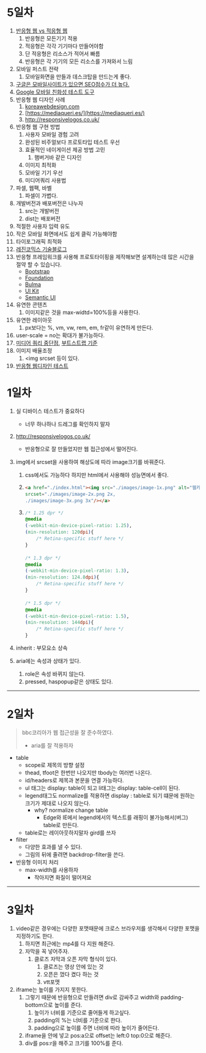 # 5일차

1. [반응형 웹 vs 적응형 웹]([https://github.com/yamoo9/cj-olive-networks/wiki/%EC%A0%81%EC%9D%91%ED%98%95-%EC%9B%B9-%EB%94%94%EC%9E%90%EC%9D%B8-VS-%EB%B0%98%EC%9D%91%ED%98%95-%EC%9B%B9-%EB%94%94%EC%9E%90%EC%9D%B8](https://github.com/yamoo9/cj-olive-networks/wiki/적응형-웹-디자인-VS-반응형-웹-디자인))
   1. 반응형은 모든기기 적용
   2. 적응형은 각각 기기마다 만들어야함
   3. 단 적응형은 리소스가 적어서 빠름
   4. 반응형은 각 기기의 모든 리소스를 가져와서 느림
2. 모바일 퍼스트 전략
   1. 모바일화면을 만들과 데스크탑을 만드는게 좋다.
3. [구글은 모바일사이트가 있으면 SEO점수가 더 높다.](https://webmasters.googleblog.com/2015/04/faqs-april-21st-mobile-friendly.html)
4.  [Google 모바일 친화성 테스트 도구](https://search.google.com/test/mobile-friendly)
5. 반응형 웹 디자인 사례
   1.  [koreawebdesign.com](http://koreawebdesign.com/tag/responsive/)
   2. [https://mediaqueri.es/](https://mediaqueri.es/)
   3.  http://responsivelogos.co.uk/
6. 반응형 웹 구현 방법
   1. 사용자 모바일 경험 고려
   2. 완성된 비주얼보다 프로토타입 테스트 우선
   3. 효율적인 네이게이션 제공 방법 고민
      1. 햄버거바 같은 디자인
   4. 이미지 최적화
   5. 모바일 기기 우선
   6. 미디어쿼리 사용법
7. 파셀, 웹팩, 바벨
   1. 파셀이 가볍다.
8. 개발버전과 배포버전은 나누자
   1. src는 개발버전
   2. dist는 배포버전
9. 적절한 사용자 입력 유도
10. 작은 모바일 화면에서도 쉽게 클릭 가능해야함
11. 타이포그래픽 최적화
12. [레진코믹스 기술블로그](https://tech.lezhin.com/)
13. 반응형 프레임워크를 사용해 프로토타이핑을 제작해보면 설계하는데 많은 시간을 절약 할 수 있습니다.
    - [Bootstrap](http://getbootstrap.com/)
    - [Foundation](https://foundation.zurb.com/)
    - [Bulma](https://bulma.io/)
    - [UI Kit](https://getuikit.com/)
    - [Semantic UI](https://semantic-ui.com/)
14. 유연한 콘텐츠
    1. 이미지같은 것을 max-widtd=100%등을 사용한다.
15. 유연한 레이아웃
    1. px보다는 %, vm, vw, rem, em, fr같이 유연하게 만든다.
16. user-scale = no는 확대가 불가능하다.
17. [미디어 쿼리 중단점](https://www.browserstack.com/guide/responsive-design-breakpoints), [부트스트랩 기준](https://getbootstrap.com/docs/4.1/layout/overview/)
18. 이미지 배율조정
    1. <img srcset 등이 있다.
19. [반응형 웹디자인 테스트](http://troy.labs.daum.net/)



# 1일차

1. 실 디바이스 테스트가 중요하다

   * 너무 하나하나 드레그를 확인하지 말자

2. http://responsivelogos.co.uk/

   * 반응형으로 잘 만들었지만 웹 접근성에서 떨어진다.

3. img에서 srcset을 사용하여 해상도에 따라 image크기를 바꿔준다.

   1. css에서도 가능하다 하지만 html에서 사용해야 성능면에서 좋다.

   2. ```html
      <a href="./index.html"><img src="./images/image-1x.png" alt="웹카페"
      srcset="./images/image-2x.png 2x,
      ./images/image-3x.png 3x"/></a>
      ```

   3. ```css
      /* 1.25 dpr */
      @media 
      (-webkit-min-device-pixel-ratio: 1.25), 
      (min-resolution: 120dpi){ 
          /* Retina-specific stuff here */
      }
      
      /* 1.3 dpr */
      @media 
      (-webkit-min-device-pixel-ratio: 1.3), 
      (min-resolution: 124.8dpi){ 
          /* Retina-specific stuff here */
      }
      
      /* 1.5 dpr */
      @media 
      (-webkit-min-device-pixel-ratio: 1.5), 
      (min-resolution: 144dpi){ 
          /* Retina-specific stuff here */
      }
      ```

4. inherit : 부모요소 상속

5. aria에는 속성과 상태가 있다.

   1. role은 속성 바뀌지 않는다.
   2. pressed, haspopup같은 상태도 있다.




<hr/>

# 2일차

>  bbc코리아가 웹 접근성을 잘 준수하였다.
>
> - aria를 잘 적용하자

* table
  * scope로 제목의 방향 설정
  * thead, tfoot은 한번만 나오지만 tbody는 여러번 나온다.
  * id/headers로 제목과 본문을 연결 가능하다.
  * ul 태그는 display: table이 되고 li태그는 display: table-cell이 된다.
  * legend태그도 normalize를 적용하면 display : table로 되기 떄문에  원하는 크기가 제대로 나오지 않는다.
    * why? normalize change table
      * Edge와 IE에서 legend에서의 텍스트를 래핑이 불가능해서(버그) table로 만든다.
  * table로는 레이아웃하지말자 gird를 쓰자
* filter
  * 다양한 효과를 낼 수 있다.
  * 그림의 뒤에 줄려면 backdrop-filter을 쓴다.
* 반응형 이미지 처리
  * max-width를 사용하자
    * 작아지면 화질이 떨어져요



<hr/>

# 3일차

1. video같은 경우에는 다양한 포맷때문에 크로스 브라우저를 생각해서 다양한 포맷을 지정하기도 한다.
   1. 하지면 최근에는 mp4를 다 지원 해준다.
   2. 자막을 꼭 넣어주자.
      1. 클로즈 자막과 오픈 자막 형식이 있다.
         1. 클로즈는 영상 안에 있는 것
         2. 오픈은 껐다 켰다 하는 것
         3. vtt포맷
2. iframe는 높이를 가지지 못한다.
   1. 그렇기 때문에 반응형으로 만들려면 div로 감싸주고 width와 padding-bottom으로 높이를 준다.
      1. 높이가 너비를 기준으로 줄어들게 하고싶다.
      2. padding의 %는 너비를 기준으로 한다.
      3. padding으로 높이를 주면 너비에 따라 높이가 줄어든다.
   2. iframe을 안에 넣고 pos:a으로 offset는 left:0 top:0으로 해준다.
   3.  div를 pos:r을 해주고 크기를 100%를 준다.























